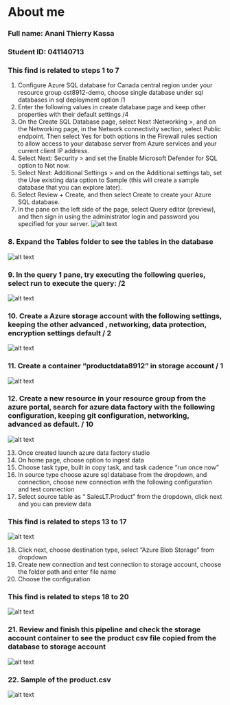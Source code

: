 # About me 
### Full name: Anani Thierry Kassa
### Student ID: 041140713

### This find is related to steps 1 to 7
1.	Configure Azure SQL database for Canada central region under your resource group cst8912-demo, choose single database under sql databases in sql deployment option /1
2.	Enter the following values in create database page and keep other properties with their default settings  /4 
3.	On the Create SQL Database page, select Next :Networking >, and on the Networking page, in the Network connectivity section, select Public endpoint. Then select Yes for both options in the Firewall rules section to allow access to your database server from Azure services and your current client IP address.
4.	Select Next: Security > and set the Enable Microsoft Defender for SQL option to Not now.
5.	Select Next: Additional Settings > and on the Additional settings tab, set the Use existing data option to Sample (this will create a sample database that you can explore later).
6.	Select Review + Create, and then select Create to create your Azure SQL database.
7.	In the pane on the left side of the page, select Query editor (preview), and then sign in using the administrator login and password you specified for your server.
![alt text](s7.PNG)

### 8.	Expand the Tables folder to see the tables in the database
![alt text](s8.PNG)

### 9.	In the query 1 pane, try executing the following queries, select run to execute the query: /2
![alt text](s9.PNG)

### 10.	Create a Azure storage account with the following settings, keeping the other advanced , networking, data protection, encryption settings default / 2
 ![alt text](s10.PNG)


### 11.	Create a container “productdata8912” in storage account / 1
![alt text](s11.PNG)

### 12.	 Create a new resource in your resource group from the azure portal, search for azure data factory with the following configuration, keeping git configuration, networking, advanced as default. / 10
![alt text](s12.PNG)

 
13.	Once created launch azure data factory studio
14.	On home page, choose option to ingest data 
15.	Choose task type, built in copy task, and task cadence “run once now”
16.	In source type choose azure sql database from the dropdown, and connection, choose new connection with the following configuration and test connection
17.	 Select source table as “ SalesLT.Product” from the dropdown, click next and you can preview data
### This find is related to steps 13 to 17
![alt text](s17.PNG)

18.	Click next, choose destination type, select “Azure Blob Storage” from dropdown
19.	Create new connection and test connection to storage account, choose the folder path and enter file name
20.	Choose the configuration
### This find is related to steps 18 to 20
![alt text](s20.PNG)
 
### 21.	Review and finish this pipeline and check the storage account container to see the product csv file copied from the database to storage account
![alt text](s21.PNG)

### 22.	Sample of the product.csv         
![alt text](s22.PNG)